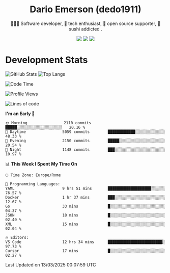 <div align="center">
  
# Dario Emerson (dedo1911)
👨🏼‍💻 Software developer, 🔧 tech enthusiast, 🙌 open source supporter, 🍣 sushi addicted .

[![](https://img.shields.io/badge/-Linkedin-informational?style=for-the-badge&logo=linkedin&logoColor=white&color=2867B2)](http://linkedin.com/in/dedo1911)
[![](https://img.shields.io/badge/-Telegram-informational?style=for-the-badge&logo=telegram&logoColor=white&color=0088cc)](https://t.me/dedo1911)
[![](https://img.shields.io/badge/-Facebook-informational?style=for-the-badge&logo=facebook&logoColor=white&color=3b5998)](https://fb.com/dedo1911)

</div>

# Development Stats

![GitHub Stats](https://github-readme-stats.vercel.app/api?username=dedo1911&hide=&count_private=true&title_color=84cc16&text_color=ffffff&icon_color=84cc16&bg_color=1c1917&hide_border=true&border_radius=0&show_icons=true)
![Top Langs](https://github-readme-stats.vercel.app/api/top-langs/?username=dedo1911&theme=chartreuse-dark&layout=compact)

<!--START_SECTION:waka-->
![Code Time](http://img.shields.io/badge/Code%20Time-1%2C575%20hrs%2023%20mins-blue)

![Profile Views](http://img.shields.io/badge/Profile%20Views-3-blue)

![Lines of code](https://img.shields.io/badge/From%20Hello%20World%20I%27ve%20Written-3.3%20million%20lines%20of%20code-blue)

**I'm an Early 🐤** 

```text
🌞 Morning                2110 commits        █████░░░░░░░░░░░░░░░░░░░░   20.16 % 
🌆 Daytime                5059 commits        ████████████░░░░░░░░░░░░░   48.33 % 
🌃 Evening                2150 commits        █████░░░░░░░░░░░░░░░░░░░░   20.54 % 
🌙 Night                  1148 commits        ███░░░░░░░░░░░░░░░░░░░░░░   10.97 % 
```


📊 **This Week I Spent My Time On** 

```text
🕑︎ Time Zone: Europe/Rome

💬 Programming Languages: 
YAML                     9 hrs 51 mins       ███████████████████░░░░░░   76.57 % 
Docker                   1 hr 37 mins        ███░░░░░░░░░░░░░░░░░░░░░░   12.67 % 
Go                       33 mins             █░░░░░░░░░░░░░░░░░░░░░░░░   04.37 % 
JSON                     18 mins             █░░░░░░░░░░░░░░░░░░░░░░░░   02.40 % 
XML                      15 mins             █░░░░░░░░░░░░░░░░░░░░░░░░   02.04 % 

🔥 Editors: 
VS Code                  12 hrs 34 mins      ████████████████████████░   97.73 % 
Cursor                   17 mins             █░░░░░░░░░░░░░░░░░░░░░░░░   02.27 % 
```


 Last Updated on 13/03/2025 00:07:59 UTC
<!--END_SECTION:waka-->

<!--
**dedo1911/dedo1911** is a ✨ _special_ ✨ repository because its `README.md` (this file) appears on your GitHub profile.

Here are some ideas to get you started:

- 🔭 I’m currently working on ...
- 🌱 I’m currently learning ...
- 👯 I’m looking to collaborate on ...
- 🤔 I’m looking for help with ...
- 💬 Ask me about ...
- 📫 How to reach me: ...
- 😄 Pronouns: ...
- ⚡ Fun fact: ...
-->
